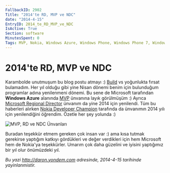 ```yaml
---
FallbackID: 2902
Title: "2014'te RD, MVP ve NDC"
date: "2014-4-15"
EntryID: 2014_te_RD_MVP_ve_NDC
IsActive: True
Section: software
MinutesSpent: 0
Tags: MVP, Nokia, Windows Azure, Windows Phone, Windows Phone 7, Windows Phone 7.5, Windows Phone 8
---
```

# 2014'te RD, MVP ve NDC
Karambolde unutmuşum bu blog postu atmayı :)
[Build](http://daron.yondem.com/tr/search/Build%202014) vs yoğunlukta
fırsat bulamadım. Her yıl olduğu gibi yine Nisan dönemi benim için
bulunduğum programlar adına yenilenmeni dönemi. Bu sene de Microsoft
tarafından **Windows Azure** alanında
[MVP](http://mvp.microsoft.com/en-us/mvp/Daron%20Yondem-4015692)
ünvanına layık görülmüşüm :) Ayrıca [Microsoft Regional
Director](http://msrd.io/) ünvanım da yine 2014 için yenilendi. Tüm bu
haberleri alırken [Nokia Developer
Champion](http://developer.nokia.com/community/champions/meet-the-champions)
tarafında da ünvanımın 2014 yılı için yenilendiğini öğrendim. Özetle her
şey yolunda :)

![MVP, RD ve NDC
Ünvanları](media/2014_te_RD_MVP_ve_NDC/unvanlar.gif)

Buradan teşekkür etmem gereken çok insan var :) ama kısa tutmak
gerekirse yaptığım katkıyı gördükleri ve değer verdikleri için hem
Microsoft hem de Nokia'ya teşekkürler. Umarım çok daha güzelini ve
iyisini yaptığımız bir yıl olur önümüzdeki yıl.



*Bu yazi http://daron.yondem.com adresinde, 2014-4-15 tarihinde yayinlanmistir.*
